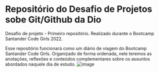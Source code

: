 # Repositório do Desafio de Projetos sobe Git/Github da Dio 
Desafio de projeto - Primeiro repositório. Realizado durante o Bootcamp Santander Code Girls 2022.

Esse repositório funcionará como um diário de viagem do Bootcamp Santander Code Girls. Organizado de forma ordenada, nele teremos as anotações, reflexões e conteúdos complementares sobre os assuntos abordados naquele dia de estudo. 
![image](https://user-images.githubusercontent.com/103789688/178127205-3a94a23f-246a-4e11-9fef-5f4f83a3c160.png)

